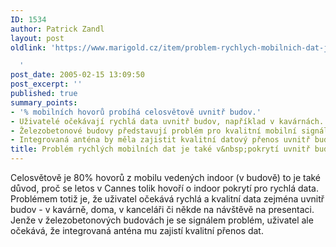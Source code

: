 ```yaml
---
ID: 1534
author: Patrick Zandl
layout: post
oldlink: 'https://www.marigold.cz/item/problem-rychlych-mobilnich-dat-je-take-v-pokryti-uvnitr-budov

  '
post_date: 2005-02-15 13:09:50
post_excerpt: ''
published: true
summary_points:
- '% mobilních hovorů probíhá celosvětově uvnitř budov.'
- Uživatelé očekávají rychlá data uvnitř budov, například v kavárnách.
- Železobetonové budovy představují problém pro kvalitní mobilní signál.
- Integrovaná anténa by měla zajistit kvalitní datový přenos uvnitř budov.
title: Problém rychlých mobilních dat je také v&nbsp;pokrytí uvnitř budov
---
```


<p>Celosvětově je 80% hovorů z mobilu vedených indoor (v budově) to je také důvod, proč se letos v Cannes tolik hovoří o indoor pokrytí pro rychlá data. Problémem totiž je, že uživatel očekává rychlá a kvalitní data zejména uvnitř budov - v kavárně, doma, v kanceláři či někde na návštěvě na presentaci. Jenže v železobetonových budovách je se signálem problém, uživatel ale očekává, že integrovaná anténa mu zajistí kvalitní přenos dat.
</p>